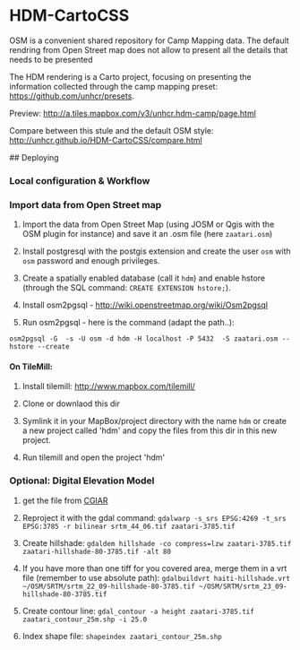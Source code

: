 # HDM-CartoCSS

OSM is a convenient shared repository for Camp Mapping data. 
The default rendring from Open Street map does not allow to present all the details that needs to be presented

The HDM rendering is a Carto project, focusing on presenting the information collected through the camp mapping preset: https://github.com/unhcr/presets.

Preview: http://a.tiles.mapbox.com/v3/unhcr.hdm-camp/page.html

Compare between this stule and the default OSM style: http://unhcr.github.io/HDM-CartoCSS/compare.html

## Deploying

### Local configuration & Workflow


### Import data from Open Street map

1. Import the data from Open Street Map (using JOSM or Qgis with the OSM plugin for instance) and save it an .osm file (here ```zaatari.osm```)

1. Install postgresql with the postgis extension and create the user ```osm``` with ```osm``` password and enough privileges.

1. Create a spatially enabled database (call it ```hdm```) and enable hstore (through the SQL command: ```CREATE EXTENSION hstore;```). 

1. Install osm2pgsql - http://wiki.openstreetmap.org/wiki/Osm2pgsql

1. Run osm2pgsql  - here is the command (adapt the path..):

```
osm2pgsql -G  -s -U osm -d hdm -H localhost -P 5432  -S zaatari.osm --hstore --create
```


####  On TileMill:

1. Install tilemill: http://www.mapbox.com/tilemill/

1. Clone or downlaod this dir

1. Symlink it in your MapBox/project directory with the name `hdm` or create a new project called 'hdm' and copy the files from this dir in this new project.

1. Run tilemill and open the project 'hdm'


### Optional: Digital Elevation Model

1. get the file from [CGIAR](http://srtm.csi.cgiar.org/) 

1. Reproject it with the gdal command: `gdalwarp -s_srs EPSG:4269 -t_srs EPSG:3785 -r bilinear srtm_44_06.tif zaatari-3785.tif`

1. Create hillshade: `gdaldem hillshade -co compress=lzw zaatari-3785.tif zaatari-hillshade-80-3785.tif -alt 80`

1. If you have more than one tiff for you covered area, merge them in a vrt file (remember to use absolute path): `gdalbuildvrt haiti-hillshade.vrt ~/OSM/SRTM/srtm_22_09-hillshade-80-3785.tif ~/OSM/SRTM/srtm_23_09-hillshade-80-3785.tif`

1. Create contour line: `gdal_contour -a height zaatari-3785.tif zaatari_contour_25m.shp -i 25.0`

1. Index shape file: `shapeindex zaatari_contour_25m.shp`
